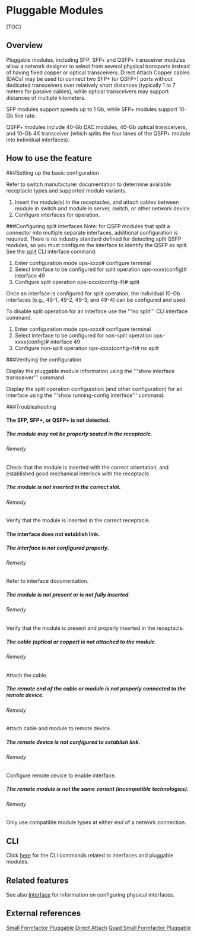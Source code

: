 Pluggable Modules
=================

 [TOC]

## Overview ##
Pluggable modules, including SFP, SFP+ and QSFP+ transceiver modules allow a network designer to select from several physical transports instead of having fixed copper or optical transceivers. Direct Attach Copper cables (DACs) may be used toi connect two SFP+ (or QSFP+) ports without dedicated transceivers over relatively short distances (typically 1 to 7 meters for passive cables), while optical transceivers may support distances of multiple kilometers.

SFP modules support speeds up to 1 Gb, while SFP+ modules support 10-Gb line rate.

QSFP+ modules include 40-Gb DAC modules, 40-Gb optical transceivers, and 10-Gb 4X transceiver (which splits the four lanes of the QSFP+ module into individual interfaces).

## How to use the feature ##

###Setting up the basic configuration

Refer to switch manufacturer documentation to determine available receptacle types and supported module variants.
 1. Insert the module(s) in the receptacles, and attach cables between module in switch and module in server, switch, or other network device.
 1. Configure interfaces for operation.

###Configuring split interfaces
Note: for QSFP modules that split a connector into multiple separate interfaces, additional configuration is required. There is no industry standard defined for detecting split QSFP modules, so you must configure the interface to identify the QSFP as split. See the [split](https://openswitch.net/docs/cli_feature_name.html#cli_command_anchor) CLI interface command.

1. Enter configuration mode
    ops-xxxx# configure terminal
2. Select interface to be configured for split operation
    ops-xxxx(config)# interface 49
3. Configure split operation
    ops-xxxx(config-if)# split

Once an interface is configured for split operation, the individual 10-Gb interfaces (e.g., 49-1, 49-2, 49-3, and 49-4) can be configured and used.

To disable split operation for an interface use the '''no split''' CLI interface command.

1. Enter configuration mode
    ops-xxxx# configure terminal
2. Select interface to be configured for non-split operation
    ops-xxxx(config)# interface 49
3. Configure non-split operation
    ops-xxxx(config-if)# no split

###Verifying the configuration

Display the pluggable module information using the '''show interface transceiver''' command.

Display the split operation configuration (and other configuration) for an interface using the '''show running-config interface''' command.

###Troubleshooting

#### The SFP, SFP+, or QSFP+ is not detected.
##### The module may not be properly seated in the receptacle.
###### Remedy
Check that the module is inserted with the correct orientation, and established good mechanical interlock with the receptacle.
##### The module is not inserted in the correct slot.
###### Remedy
Verify that the module is inserted in the correct receptacle.
#### The interface does not establish link.
##### The interface is not configured properly.
###### Remedy
Refer to interface documentation.
##### The module is not present or is not fully inserted.
###### Remedy
Verify that the module is present and properly inserted in the receptacle.
##### The cable (optical or copper) is not attached to the module.
###### Remedy
Attach the cable.
##### The remote end of the cable or module is not properly connected to the remote device.
###### Remedy
Attach cable and module to remote device.
##### The remote device is not configured to establish link.
###### Remedy
Configure remote device to enable interface.
##### The remote module is not the same variant (incompatible technologies).
###### Remedy
Only use compatible module types at either end of a network connection.

## CLI ##
Click [here](https://openswitch.net/cli_feature_name.html#cli_command_anchor) for the CLI commands related to interfaces and pluggable modules.

## Related features ##
See also [Interface](https://openswitch.net/interface_user_guide.html) for information on configuring physical interfaces.

## External references ##
[Small Formfactor Pluggable](https://en.wikipedia.org/wiki/Small_form-factor_pluggable_transceiver "Wikipedia")
[Direct Attach](https://en.wikipedia.org/wiki/10_Gigabit_Ethernet#SFP.2B_Direct_Attach "Wikipedia")
[Quad Small Formfactor Pluggable](https://en.wikipedia.org/wiki/QSFP "Wikipedia")
